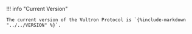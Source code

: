 !!! info "Current Version"

    The current version of the Vultron Protocol is `{%include-markdown "../../VERSION" %}`.
